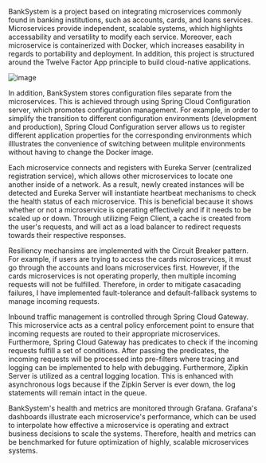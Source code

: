 BankSystem is a project based on integrating microservices commonly found in banking institutions, such as accounts, cards, and loans services. Microservices provide independent, scalable systems, which highlights accessability and versatility to modify each service. Moreover, each microservice is containerized with Docker, which increases easability in regards to portability and deployment. In addition, this project is structured around the Twelve Factor App principle to build cloud-native applications.

![image](https://user-images.githubusercontent.com/84652073/139151373-0f619865-b41d-4f5e-b329-e5915720093b.png)

In addition, BankSystem stores configuration files separate from the microservices. This is achieved through using Spring Cloud Configuration server, which promotes configuration management. For example, in order to simplify the transition to different configuration environments (development and production), Spring Cloud Configuration server allows us to register different application properties for the corresponding environments which illlustrates the convenience of switching between mulitple environments without having to change the Docker image.

Each microservice connects and registers with Eureka Server (centralized registration service), which allows other microservices to locate one another inside of a network. As a result, newly created instances will be detected and Eureka Server will instantiate heartbeat mechanisms to check the health status of each microservice. This is beneficial because it shows whether or not a microservice is operating effectively and if it needs to be scaled up or down. Through utilizing Feign Client, a cache is created from the user's requests, and will act as a load balancer to redirect requests towards their respective responses.

Resiliency mechansims are implemented with the Circuit Breaker pattern. For example, if users are trying to access the cards microservices, it must go through the accounts and loans microservices first. However, if the cards microservices is not operating properly, then multiple incoming requests will not be fulfilled. Therefore, in order to mitigate casacading failures, I have implemented fault-tolerance and default-fallback systems to manage incoming requests.

Inbound traffic management is controlled through Spring Cloud Gateway. This microservice acts as a central policy enforcement point to ensure that incoming requests are routed to their appropriate microservices. Furthermore, Spring Cloud Gateway has predicates to check if the incoming requests fulfill a set of conditions. After passing the predicates, the incoming requests will be processed into pre-filters where tracing and logging can be implemented to help with debugging. Furthermore, Zipkin Server is utilized as a central logging location. This is enhanced with asynchronous logs because if the Zipkin Server is ever down, the log statements will remain intact in the queue.

BankSystem's health and metrics are monitored through Grafana. Grafana's dashboards illustrate each microservice's performance, which can be used to interpolate how effective a microservice is operating and extract business decisions to scale the systems. Therefore, health and metrics can be benchmarked for future optimization of highly, scalable microservices systems.
